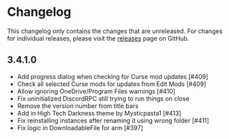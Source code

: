 # Changelog

This changelog only contains the changes that are unreleased. For changes for individual releases, please visit the
[releases](https://github.com/ATLauncher/ATLauncher/releases) page on GitHub.

## 3.4.1.0

- Add progress dialog when checking for Curse mod updates [#409]
- Check all selected Curse mods for updates from Edit Mods [#409]
- Allow ignoring OneDrive/Program Files warnings [#410]
- Fix uninitialized DiscordRPC still trying to run things on close
- Remove the version number from title bars
- Add in High Tech Darkness theme by Mysticpasta1 [#413]
- Fix reinstalling instances after renaming it using wrong folder [#411]
- Fix logic in DownloadableFile for arm [#397]

